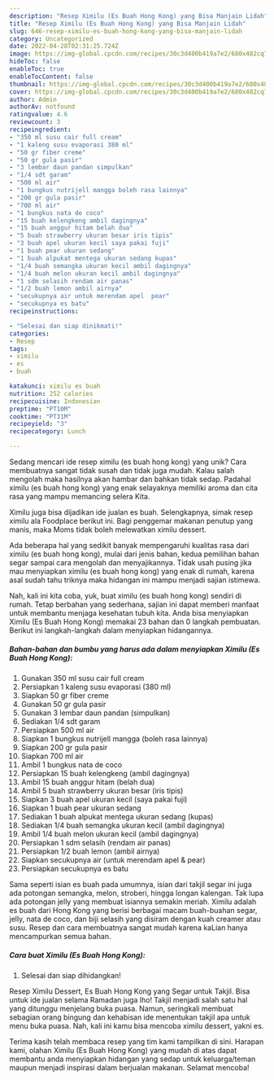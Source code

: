 ```yaml
---
description: "Resep Ximilu (Es Buah Hong Kong) yang Bisa Manjain Lidah"
title: "Resep Ximilu (Es Buah Hong Kong) yang Bisa Manjain Lidah"
slug: 646-resep-ximilu-es-buah-hong-kong-yang-bisa-manjain-lidah
category: Uncategorized
date: 2022-04-28T02:31:25.724Z
image: https://img-global.cpcdn.com/recipes/30c3d400b419a7e2/680x482cq70/ximilu-es-buah-hong-kong-foto-resep-utama.jpg
hideToc: false
enableToc: true
enableTocContent: false
thumbnail: https://img-global.cpcdn.com/recipes/30c3d400b419a7e2/680x482cq70/ximilu-es-buah-hong-kong-foto-resep-utama.jpg
cover: https://img-global.cpcdn.com/recipes/30c3d400b419a7e2/680x482cq70/ximilu-es-buah-hong-kong-foto-resep-utama.jpg
author: Admin
authorAv: notfound
ratingvalue: 4.6
reviewcount: 3
recipeingredient:
- "350 ml susu cair full cream"
- "1 kaleng susu evaporasi 380 ml"
- "50 gr fiber creme"
- "50 gr gula pasir"
- "3 lembar daun pandan simpulkan"
- "1/4 sdt garam"
- "500 ml air"
- "1 bungkus nutrijell mangga boleh rasa lainnya"
- "200 gr gula pasir"
- "700 ml air"
- "1 bungkus nata de coco"
- "15 buah kelengkeng ambil dagingnya"
- "15 buah anggur hitam belah dua"
- "5 buah strawberry ukuran besar iris tipis"
- "3 buah apel ukuran kecil saya pakai fuji"
- "1 buah pear ukuran sedang"
- "1 buah alpukat mentega ukuran sedang kupas"
- "1/4 buah semangka ukuran kecil ambil dagingnya"
- "1/4 buah melon ukuran kecil ambil dagingnya"
- "1 sdm selasih rendam air panas"
- "1/2 buah lemon ambil airnya"
- "secukupnya air untuk merendam apel  pear"
- "secukupnya es batu"
recipeinstructions:

- "Selesai dan siap dinikmati!"
categories:
- Resep
tags:
- ximilu
- es
- buah

katakunci: ximilu es buah 
nutrition: 252 calories
recipecuisine: Indonesian
preptime: "PT10M"
cooktime: "PT31M"
recipeyield: "3"
recipecategory: Lunch

---
```





Sedang mencari ide resep ximilu (es buah hong kong) yang unik? Cara membuatnya sangat tidak susah dan tidak juga mudah. Kalau salah mengolah maka hasilnya akan hambar dan bahkan tidak sedap. Padahal ximilu (es buah hong kong) yang enak selayaknya memiliki aroma dan cita rasa yang mampu memancing selera Kita.





Ximilu juga bisa dijadikan ide jualan es buah. Selengkapnya, simak resep ximilu ala Foodplace berikut ini. Bagi penggemar makanan penutup yang manis, maka Moms tidak boleh melewatkan ximilu dessert.

Ada beberapa hal yang sedikit banyak mempengaruhi kualitas rasa dari ximilu (es buah hong kong), mulai dari jenis bahan, kedua pemilihan bahan segar sampai cara mengolah dan menyajikannya. Tidak usah pusing jika mau menyiapkan ximilu (es buah hong kong) yang enak di rumah, karena asal sudah tahu triknya maka hidangan ini mampu menjadi sajian istimewa.






Nah, kali ini kita coba, yuk, buat ximilu (es buah hong kong) sendiri di rumah. Tetap berbahan yang sederhana, sajian ini dapat memberi manfaat untuk membantu menjaga kesehatan tubuh kita. Anda bisa menyiapkan Ximilu (Es Buah Hong Kong) memakai 23 bahan dan 0 langkah pembuatan. Berikut ini langkah-langkah dalam menyiapkan hidangannya.

<!--inarticleads1-->

##### Bahan-bahan dan bumbu yang harus ada dalam menyiapkan Ximilu (Es Buah Hong Kong):

1. Gunakan 350 ml susu cair full cream
1. Persiapkan 1 kaleng susu evaporasi (380 ml)
1. Siapkan 50 gr fiber creme
1. Gunakan 50 gr gula pasir
1. Gunakan 3 lembar daun pandan (simpulkan)
1. Sediakan 1/4 sdt garam
1. Persiapkan 500 ml air
1. Siapkan 1 bungkus nutrijell mangga (boleh rasa lainnya)
1. Siapkan 200 gr gula pasir
1. Siapkan 700 ml air
1. Ambil 1 bungkus nata de coco
1. Persiapkan 15 buah kelengkeng (ambil dagingnya)
1. Ambil 15 buah anggur hitam (belah dua)
1. Ambil 5 buah strawberry ukuran besar (iris tipis)
1. Siapkan 3 buah apel ukuran kecil (saya pakai fuji)
1. Siapkan 1 buah pear ukuran sedang
1. Sediakan 1 buah alpukat mentega ukuran sedang (kupas)
1. Sediakan 1/4 buah semangka ukuran kecil (ambil dagingnya)
1. Ambil 1/4 buah melon ukuran kecil (ambil dagingnya)
1. Persiapkan 1 sdm selasih (rendam air panas)
1. Persiapkan 1/2 buah lemon (ambil airnya)
1. Siapkan secukupnya air (untuk merendam apel &amp; pear)
1. Persiapkan secukupnya es batu


Sama seperti isian es buah pada umumnya, isian dari takjil segar ini juga ada potongan semangka, melon, stroberi, hingga longan kalengan. Tak lupa ada potongan jelly yang membuat isiannya semakin meriah. Ximilu adalah es buah dari Hong Kong yang berisi berbagai macam buah-buahan segar, jelly, nata de coco, dan biji selasih yang disiram dengan kuah creamer atau susu. Resep dan cara membuatnya sangat mudah karena kaLian hanya mencampurkan semua bahan. 

<!--inarticleads2-->

##### Cara buat Ximilu (Es Buah Hong Kong):


1. Selesai dan siap dihidangkan!

Resep Ximilu Dessert, Es Buah Hong Kong yang Segar untuk Takjil. Bisa untuk ide jualan selama Ramadan juga lho! Takjil menjadi salah satu hal yang ditunggu menjelang buka puasa. Namun, seringkali membuat sebagian orang bingung dan kehabisan ide menentukan takjil apa untuk menu buka puasa. Nah, kali ini kamu bisa mencoba ximilu dessert, yakni es. 

Terima kasih telah membaca resep yang tim kami tampilkan di sini. Harapan kami, olahan Ximilu (Es Buah Hong Kong) yang mudah di atas dapat membantu anda menyiapkan hidangan yang sedap untuk keluarga/teman maupun menjadi inspirasi dalam berjualan makanan. Selamat mencoba!
